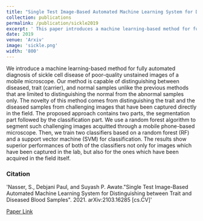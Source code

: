 ```yaml
---
title: "Single Test Image-Based Automated Machine Learning System for Distinguishing between Trait and Diseased Blood Samples"
collection: publications
permalink: /publication/sickle2019
excerpt: ' This paper introduces a machine learning-based method for fully automated diagnosis of sickle cell disease of poor-quality unstained images of a mobile microscope.'
date: 2019
venue: 'Arxiv'
image: 'sickle.png'
width: '800'
---
```

We introduce a machine learning-based method for fully automated diagnosis of sickle cell disease of poor-quality unstained images of a mobile microscope. Our method is capable of distinguishing between diseased, trait (carrier), and normal samples unlike the previous methods that are limited to distinguishing the normal from the abnormal samples only. The novelty of this method comes from distinguishing the trait and the diseased samples from challenging images that have been captured directly in the field. The proposed approach contains two parts, the segmentation part followed by the classification part. We use a random forest algorithm to segment such challenging images acquitted through a mobile phone-based microscope. Then, we train two classifiers based on a random forest (RF) and a support vector machine (SVM) for classification. The results show superior performances of both of the classifiers not only for images which have been captured in the lab, but also for the ones which have been acquired in the field itself.

### Citation
'Nasser, S., Debjani Paul, and Suyash P. Awate."Single Test Image-Based Automated Machine Learning System for Distinguishing between Trait and Diseased Blood Samples". 2021. arXiv:2103.16285 [cs.CV]'

[Paper Link](https://arxiv.org/pdf/2103.16285.pdf)
